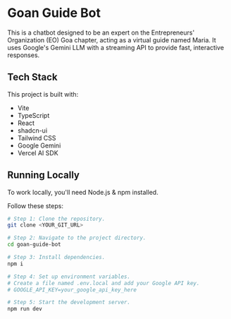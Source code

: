 # Goan Guide Bot

This is a chatbot designed to be an expert on the Entrepreneurs' Organization (EO) Goa chapter, acting as a virtual guide named Maria. It uses Google's Gemini LLM with a streaming API to provide fast, interactive responses.

## Tech Stack

This project is built with:

-   Vite
-   TypeScript
-   React
-   shadcn-ui
-   Tailwind CSS
-   Google Gemini
-   Vercel AI SDK

## Running Locally

To work locally, you'll need Node.js & npm installed.

Follow these steps:

```sh
# Step 1: Clone the repository.
git clone <YOUR_GIT_URL>

# Step 2: Navigate to the project directory.
cd goan-guide-bot

# Step 3: Install dependencies.
npm i

# Step 4: Set up environment variables.
# Create a file named .env.local and add your Google API key.
# GOOGLE_API_KEY=your_google_api_key_here

# Step 5: Start the development server.
npm run dev
